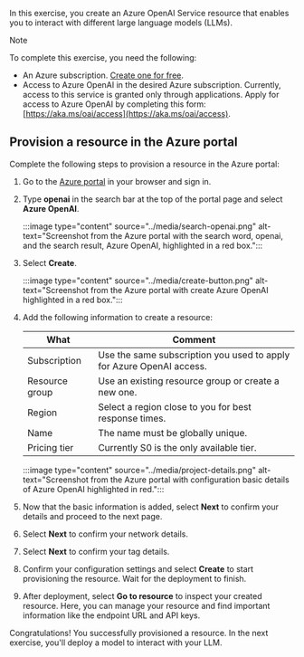 In this exercise, you create an Azure OpenAI Service resource that enables you to interact with different large language models (LLMs). 

> [!NOTE]
> To complete this exercise, you need the following:
>
> - An Azure subscription. [Create one for free](https://azure.microsoft.com/free/ai-services).
> - Access to Azure OpenAI in the desired Azure subscription. Currently, access to this service is granted only through applications. Apply for access to Azure OpenAI by completing this form: [https://aka.ms/oai/access](https://aka.ms/oai/access).

## Provision a resource in the Azure portal

Complete the following steps to provision a resource in the Azure portal:

1. Go to the [Azure portal](https://portal.azure.com) in your browser and sign in.  

1. Type **openai** in the search bar at the top of the portal page and select **Azure OpenAI**.

    :::image type="content" source="../media/search-openai.png" alt-text="Screenshot from the Azure portal with the search word, openai, and the search result, Azure OpenAI, highlighted in a red box.":::

1. Select **Create**.

    :::image type="content" source="../media/create-button.png" alt-text="Screenshot from the Azure portal with create Azure OpenAI highlighted in a red box.":::

1. Add the following information to create a resource:

    | **What** | **Comment**  |
    |---------|---------|
    |Subscription    |Use the same subscription you used to apply for Azure OpenAI access.         |
    |Resource group     |Use an existing resource group or create a new one.          |
    |Region      |Select a region close to you for best response times.          |
    |Name     |The name must be globally unique.          |
    |Pricing tier     |Currently S0 is the only available tier.          |

    :::image type="content" source="../media/project-details.png" alt-text="Screenshot from the Azure portal with configuration basic details of Azure OpenAI highlighted in red.":::

1. Now that the basic information is added, select **Next** to confirm your details and proceed to the next page.

1. Select **Next** to confirm your network details.

1. Select **Next** to confirm your tag details.

1. Confirm your configuration settings and select **Create** to start provisioning the resource. Wait for the deployment to finish.  

1. After deployment, select **Go to resource** to inspect your created resource. Here, you can manage your resource and find important information like the endpoint URL and API keys.  

Congratulations! You successfully provisioned a resource. In the next exercise, you'll deploy a model  to interact with your LLM.
